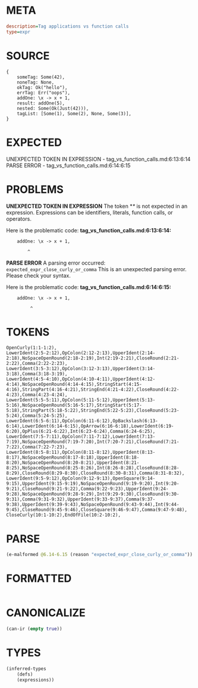 # META
~~~ini
description=Tag applications vs function calls
type=expr
~~~
# SOURCE
~~~roc
{
    someTag: Some(42),
    noneTag: None,
    okTag: Ok("hello"),
    errTag: Err("oops"),
    addOne: \x -> x + 1,
    result: addOne(5),
    nested: Some(Ok(Just(42))),
    tagList: [Some(1), Some(2), None, Some(3)],
}
~~~
# EXPECTED
UNEXPECTED TOKEN IN EXPRESSION - tag_vs_function_calls.md:6:13:6:14
PARSE ERROR - tag_vs_function_calls.md:6:14:6:15
# PROBLEMS
**UNEXPECTED TOKEN IN EXPRESSION**
The token **\** is not expected in an expression.
Expressions can be identifiers, literals, function calls, or operators.

Here is the problematic code:
**tag_vs_function_calls.md:6:13:6:14:**
```roc
    addOne: \x -> x + 1,
```
            ^


**PARSE ERROR**
A parsing error occurred: `expected_expr_close_curly_or_comma`
This is an unexpected parsing error. Please check your syntax.

Here is the problematic code:
**tag_vs_function_calls.md:6:14:6:15:**
```roc
    addOne: \x -> x + 1,
```
             ^


# TOKENS
~~~zig
OpenCurly(1:1-1:2),
LowerIdent(2:5-2:12),OpColon(2:12-2:13),UpperIdent(2:14-2:18),NoSpaceOpenRound(2:18-2:19),Int(2:19-2:21),CloseRound(2:21-2:22),Comma(2:22-2:23),
LowerIdent(3:5-3:12),OpColon(3:12-3:13),UpperIdent(3:14-3:18),Comma(3:18-3:19),
LowerIdent(4:5-4:10),OpColon(4:10-4:11),UpperIdent(4:12-4:14),NoSpaceOpenRound(4:14-4:15),StringStart(4:15-4:16),StringPart(4:16-4:21),StringEnd(4:21-4:22),CloseRound(4:22-4:23),Comma(4:23-4:24),
LowerIdent(5:5-5:11),OpColon(5:11-5:12),UpperIdent(5:13-5:16),NoSpaceOpenRound(5:16-5:17),StringStart(5:17-5:18),StringPart(5:18-5:22),StringEnd(5:22-5:23),CloseRound(5:23-5:24),Comma(5:24-5:25),
LowerIdent(6:5-6:11),OpColon(6:11-6:12),OpBackslash(6:13-6:14),LowerIdent(6:14-6:15),OpArrow(6:16-6:18),LowerIdent(6:19-6:20),OpPlus(6:21-6:22),Int(6:23-6:24),Comma(6:24-6:25),
LowerIdent(7:5-7:11),OpColon(7:11-7:12),LowerIdent(7:13-7:19),NoSpaceOpenRound(7:19-7:20),Int(7:20-7:21),CloseRound(7:21-7:22),Comma(7:22-7:23),
LowerIdent(8:5-8:11),OpColon(8:11-8:12),UpperIdent(8:13-8:17),NoSpaceOpenRound(8:17-8:18),UpperIdent(8:18-8:20),NoSpaceOpenRound(8:20-8:21),UpperIdent(8:21-8:25),NoSpaceOpenRound(8:25-8:26),Int(8:26-8:28),CloseRound(8:28-8:29),CloseRound(8:29-8:30),CloseRound(8:30-8:31),Comma(8:31-8:32),
LowerIdent(9:5-9:12),OpColon(9:12-9:13),OpenSquare(9:14-9:15),UpperIdent(9:15-9:19),NoSpaceOpenRound(9:19-9:20),Int(9:20-9:21),CloseRound(9:21-9:22),Comma(9:22-9:23),UpperIdent(9:24-9:28),NoSpaceOpenRound(9:28-9:29),Int(9:29-9:30),CloseRound(9:30-9:31),Comma(9:31-9:32),UpperIdent(9:33-9:37),Comma(9:37-9:38),UpperIdent(9:39-9:43),NoSpaceOpenRound(9:43-9:44),Int(9:44-9:45),CloseRound(9:45-9:46),CloseSquare(9:46-9:47),Comma(9:47-9:48),
CloseCurly(10:1-10:2),EndOfFile(10:2-10:2),
~~~
# PARSE
~~~clojure
(e-malformed @6.14-6.15 (reason "expected_expr_close_curly_or_comma"))
~~~
# FORMATTED
~~~roc

~~~
# CANONICALIZE
~~~clojure
(can-ir (empty true))
~~~
# TYPES
~~~clojure
(inferred-types
	(defs)
	(expressions))
~~~
